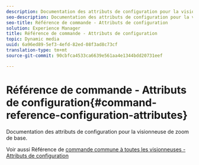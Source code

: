 ```yaml
---
description: Documentation des attributs de configuration pour la visionneuse de zoom de base.
seo-description: Documentation des attributs de configuration pour la visionneuse de zoom de base.
seo-title: Référence de commande - Attributs de configuration
solution: Experience Manager
title: Référence de commande - Attributs de configuration
topic: Dynamic media
uuid: 6a96ed89-5ef3-4efd-82ed-08f3ad8c73cf
translation-type: tm+mt
source-git-commit: 90cbfca4533ca6639e561aa4e1344bdd20731eef

---
```



# Référence de commande - Attributs de configuration{#command-reference-configuration-attributes}

Documentation des attributs de configuration pour la visionneuse de zoom de base.

<!--<a id="section_F52FF0F139604447A870ABE6E1C03444"></a>-->

Voir aussi Référence de [commande commune à toutes les visionneuses - Attributs de configuration](../../../r-html5-viewer-20-cmdref-configattrib/r-html5-viewer-20-cmdref-configattrib.md#concept-850e0f2c49b949deb7cfbfd330d329bd)
